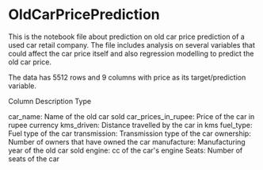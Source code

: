 # OldCarPricePrediction

This is the notebook file about prediction on old car price prediction of a used car retail company. The file includes analysis on several variables that could affect the car price itself and also regression modelling to predict the old car price.

The data has 5512 rows and 9 columns with price as its target/prediction variable.

Column Description Type

car_name: Name of the old car sold
car_prices_in_rupee: Price of the car in rupee currency
kms_driven: Distance travelled by the car in kms
fuel_type: Fuel type of the car
transmission: Transmission type of the car
ownership: Number of owners that have owned the car
manufacture: Manufacturing year of the old car sold
engine: cc of the car's engine
Seats: Number of seats of the car
